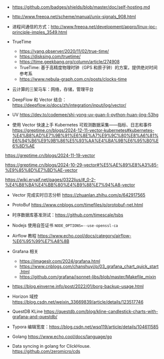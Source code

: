 - <https://github.com/badges/shields/blob/master/doc/self-hosting.md>

- <http://www.freeoa.net/scheme/manual/unix-signals_908.html>

- 进程间通信的方式：<http://www.freeoa.net/development/appro/linux-ipc-principle-imples_3549.html>

- TrueTime
  - <https://yang.observer/2020/11/02/true-time/>
  - <https://disksing.com/truetime/>
  - <https://time.geekbang.org/column/article/274908>
  - TrueTime: 基于高精度物理时钟（GPS 和原子钟）的方案，提供绝对时间参考系
  - <https://www.nebula-graph.com.cn/posts/clocks-time>

- 云计算的三架马车：网络，存储，管理平台

- DeepFlow 和 Vector 结合：<https://deepflow.io/docs/zh/integration/input/log/vector/>

- UV <https://dev.to/codemee/shi-yong-uv-guan-li-python-huan-jing-53hg>

- 使用 Vector 快速上手 Kubernetes 可观测数据采集——指标、日志和事件  <https://greptime.cn/blogs/2024-12-11-vector-kubernetes#kubernetes-%E4%B8%AD%E7%9B%91%E6%8E%A7%E9%9C%80%E8%A6%81%E6%94%B6%E9%9B%86%E5%93%AA%E4%BA%9B%E6%95%B0%E6%8D%AE>

<https://greptime.cn/blogs/2024-11-19-vector>

<https://greptime.cn/blogs/2024-10-29-vector#%E5%AE%89%E8%A3%85-%E9%85%8D%E7%BD%AE-vector>

<https://wiki.eryajf.net/pages/0322lius/#_0-2-%E4%B8%BA%E4%BB%80%E4%B9%88%E7%94%A8-vector>

- Vector 完成实时日志分析 <https://zhuanlan.zhihu.com/p/642917565>
- ProtoBuf <https://www.cnblogs.com/timefiles/p/protobuf-net.html>

- 时序数据库基准测试：<https://github.com/timescale/tsbs>

- Nodejs 使用自签证书 `NODE_OPTIONS=--use-openssl-ca`

- Airflow 教程 <https://www.echo.cool/docs/category/airflow-%E6%95%99%E7%A8%8B>

- Grafana 相关
  - <https://imageslr.com/2024/grafana.html>
  - <https://www.cnblogs.com/chanshuyi/p/03_grafana_chart_quick_start.html>
  - <https://github.com/grafana/jsonnet-libs/blob/master/Makefile_mixin>

- <https://blog.einverne.info/post/2022/01/borg-backup-usage.html>

- Horizon 域控 <https://blog.csdn.net/weixin_33669839/article/details/123517746>

- QuestDB KLine <https://questdb.com/blog/kline-candlestick-charts-with-grafana-and-questdb/>

- Typora 编辑宽度：<https://blog.csdn.net/wsq119/article/details/104611585>

- Golang <https://www.echo.cool/docs/language/go>

- Data syncing in golang for ClickHouse. <https://github.com/zeromicro/cds>
